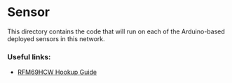 # Sensor

This directory contains the code that will run on each of the Arduino-based deployed sensors in this network.

### Useful links:

- [RFM69HCW Hookup Guide](https://learn.sparkfun.com/tutorials/rfm69hcw-hookup-guide/running-the-example-code)
